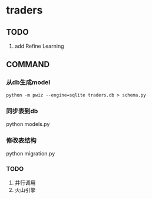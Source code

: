 # traders

## TODO
1. add Refine Learning

## COMMAND

### 从db生成model 
`python -m pwiz --engine=sqlite traders.db > schema.py`

### 同步表到db
python models.py

### 修改表结构
python migration.py

### TODO
1. 并行调用
2. 火山引擎